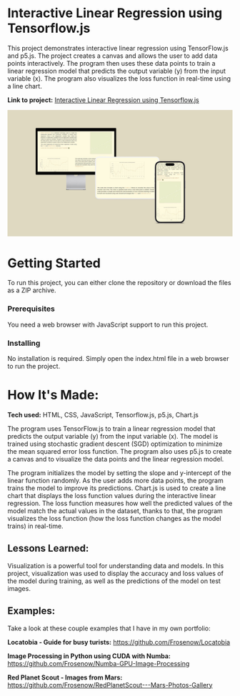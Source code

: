 #  Interactive Linear Regression using Tensorflow.js
This project demonstrates interactive linear regression using TensorFlow.js and p5.js. The project creates a canvas and allows the user to add data points interactively. The program then uses these data points to train a linear regression model that predicts the output variable (y) from the input variable (x). The program also visualizes the loss function in real-time using a line chart.

**Link to project:** [Interactive Linear Regression using Tensorflow.js](https://extraordinary-biscuit-07f851.netlify.app/)

![Mockup of the site](./Interactive-Linear-Regression/images/mockup.jpg)

# Getting Started 
To run this project, you can either clone the repository or download the files as a ZIP archive.

### Prerequisites
You need a web browser with JavaScript support to run this project.

### Installing
No installation is required. Simply open the index.html file in a web browser to run the project.

# How It's Made:

**Tech used:** HTML, CSS, JavaScript, Tensorflow.js, p5.js, Chart.js

The program uses TensorFlow.js to train a linear regression model that predicts the output variable (y) from the input variable (x). The model is trained using stochastic gradient descent (SGD) optimization to minimize the mean squared error loss function. The program also uses p5.js to create a canvas and to visualize the data points and the linear regression model.

The program initializes the model by setting the slope and y-intercept of the linear function randomly. As the user adds more data points, the program trains the model to improve its predictions. Chart.js is used to create a line chart that displays the loss function values during the interactive linear regression. The loss function measures how well the predicted values of the model match the actual values in the dataset, thanks to that, the program visualizes the loss function (how the loss function changes as the model trains) in real-time. 

## Lessons Learned:

Visualization is a powerful tool for understanding data and models. In this project, visualization was used to display the accuracy and loss values of the model during training, as well as the predictions of the model on test images.

## Examples:
Take a look at these couple examples that I have in my own portfolio:

**Locatobia - Guide for busy turists:** https://github.com/Frosenow/Locatobia

**Image Processing in Python using CUDA with Numba:** https://github.com/Frosenow/Numba-GPU-Image-Processing

**Red Planet Scout - Images from Mars:** https://github.com/Frosenow/RedPlanetScout---Mars-Photos-Gallery
